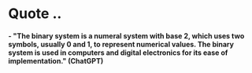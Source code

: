 # Quote ..

#### - "The binary system is a numeral system with base 2, which uses two symbols, usually 0 and 1, to represent numerical values. The binary system is used in computers and digital electronics for its ease of implementation." (ChatGPT)
